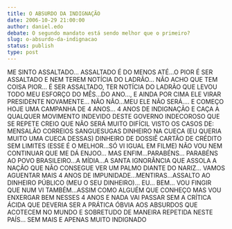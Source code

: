 ```yaml
---
title: O ABSURDO DA INDIGNAÇÃO
date: 2006-10-29 21:00:00
author: daniel.edo
debate: O segundo mandato está sendo melhor que o primeiro?
slug: o-absurdo-da-indignacao
status: publish 
type: post
---
```


ME SINTO ASSALTADO...
ASSALTADO É DO MENOS ATÉ...O PIOR É SER ASSALTADO E NEM TEREM NOTÍCIA DO LADRÃO...
NÃO ACHO QUE TEM COISA PIOR...
É SER ASSALTADO, TER NOTÍCIA DO LADRÃO QUE LEVOU TODO MEU ESFORÇO DO MÊS...DO ANO..., E AINDA POR CIMA ELE VIRAR PRESIDENTE NOVAMENTE...
NÃO NÃO...MEU ELE NÃO SERÁ....
E COMEÇO HOJE 
UMA CAMPANHA DE 4 ANOS...
4 ANOS DE INDIGNAÇÃO E CAÇA A QUALQUER MOVIMENTO INDEVIDO DESTE GOVERNO INDECOROSO QUE SE REPETE
 CREIO QUE NÃO SERÁ MUITO DIFÍCIL
VISTO OS CASOS DE:
MENSALÃO
CORREIOS
SANGUESUGAS
DINHEIRO NA CUECA (EU QUERIA MUITO UMA CUECA DESSAS)
DINHEIRO DE DOSSIÊ
CARTÃO DE CRÉDITO SEM LIMITES (ESSE É O MELHOR...SÓ VI IGUAL EM FILME)
NÃO VOU NEM CONTINUAR QUE ME DÁ ENJOO...
MAS ENFIM...PARABÉNS...
PARABÉNS AO POVO BRASILEIRO...A MÍDIA...A SANTA IGNORÂNCIA QUE ASSOLA A NAÇÃO QUE NÃO CONSEGUE VER UM PALMO DIANTE DO NARIZ...
VAMOS AGUENTAR MAIS 4 ANOS DE IMPUNIDADE...MENTIRAS...ASSALTO AO DINHEIRO PÚBLICO (MEU O SEU DINHEIRO)...
EU... BEM...
VOU FINGIR QUE NUM VI TAMBÉM...ASSIM COMO ALGUÉM QUE CONHEÇO
MAS VOU ENXERGAR BEM NESSES 4 ANOS E NADA VAI PASSAR SEM A CRÍTICA ÁCIDA QUE DEVERIA SER A PRÁTICA ÓBVIA AOS ABSURDOS QUE ACOTECEM NO MUNDO E SOBRETUDO DE MANEIRA REPETIDA NESTE PAÍS...
SEM MAIS E APENAS MUITO
INDIGNADO
